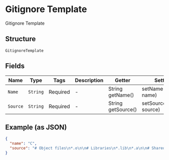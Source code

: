 
# Gitignore Template

Gitignore Template

## Structure

`GitignoreTemplate`

## Fields

| Name | Type | Tags | Description | Getter | Setter |
|  --- | --- | --- | --- | --- | --- |
| `Name` | `String` | Required | - | String getName() | setName(String name) |
| `Source` | `String` | Required | - | String getSource() | setSource(String source) |

## Example (as JSON)

```json
{
  "name": "C",
  "source": "# Object files\n*.o\n\n# Libraries\n*.lib\n*.a\n\n# Shared objects (inc. Windows DLLs)\n*.dll\n*.so\n*.so.*\n*.dylib\n\n# Executables\n*.exe\n*.out\n*.app\n"
}
```

